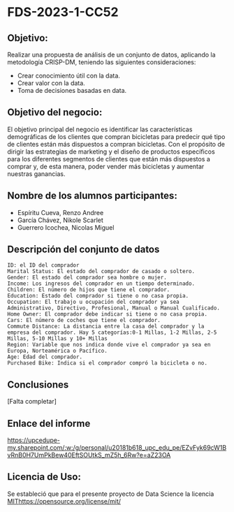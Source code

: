 # FDS-2023-1-CC52
## Objetivo:
Realizar una propuesta de análisis de un conjunto de datos, aplicando la metodología CRISP-DM, teniendo las siguientes consideraciones:
- Crear conocimiento útil con la data.
- Crear valor con la data.
- Toma de decisiones basadas en data.
## Objetivo del negocio:
El objetivo principal del negocio es identificar las características demográficas de los clientes que compran bicicletas para predecir qué tipo de clientes están más dispuestos a compran bicicletas. Con el propósito de dirigir las estrategias de marketing y el diseño de productos específicos para los diferentes segmentos de clientes que están más dispuestos a comprar y, de esta manera, poder vender más bicicletas y aumentar nuestras ganancias.  
## Nombre de los alumnos participantes:
- Espíritu Cueva, Renzo Andree
- García Chávez, Nikole Scarlet
- Guerrero Icochea, Nicolas Miguel 
## Descripción del conjunto de datos
    ID: el ID del comprador 
    Marital Status: El estado del comprador de casado o soltero. 
    Gender: El estado del comprador sea hombre o mujer. 
    Income: Los ingresos del comprador en un tiempo determinado. 
    Children: El número de hijos que tiene el comprador. 
    Education: Estado del comprador si tiene o no casa propia. 
    Occupation: El trabajo u ocupación del comprador ya sea Administrativo, Directivo, Profesional, Manual o Manual Cualificado. 
    Home Owner: El comprador debe indicar si tiene o no casa propia. 
    Cars: El número de coches que tiene el comprador. 
    Commute Distance: La distancia entre la casa del comprador y la empresa del comprador. Hay 5 categorías:0-1 Millas, 1-2 Millas, 2-5 Millas, 5-10 Millas y 10+ Millas 
    Region: Variable que nos indica donde vive el comprador ya sea en Europa, Norteamérica o Pacífico. 
    Age: Edad del comprador. 
    Purchased Bike: Indica si el comprador compró la bicicleta o no. 
## Conclusiones
[Falta completar]
## Enlace del informe
https://upcedupe-my.sharepoint.com/:w:/g/personal/u20181b618_upc_edu_pe/EZvFyk69cW1BvRnB0H7UmPkBew40EftSOUtkS_mZ5h_6Rw?e=aZ23OA
## Licencia de Uso:
Se estableció que para el presente proyecto de Data Science la licencia [MIT](https://opensource.org/license/mit/)https://opensource.org/license/mit/
